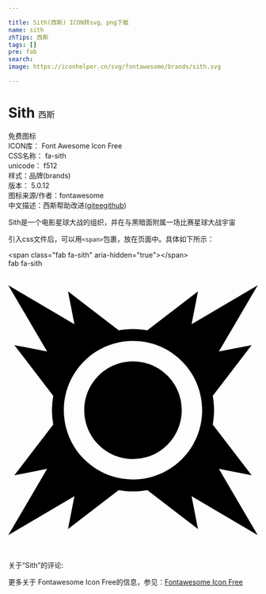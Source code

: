 ```yaml
---

title: Sith(西斯) ICON转svg、png下载
name: sith
zhTips: 西斯
tags: []
pre: fab
search: 
image: https://iconhelper.cn/svg/fontawesome/brands/sith.svg

---
```


# Sith  <small style="font-size: 60%;font-weight: 100">西斯</small>


<div class="detail-page">
<p>
<span><span class="badge-success badge">免费图标</span> </span>
<br/>
<span>
ICON库：
<span class="badge-secondary badge">Font Awesome Icon Free</span> 
</span>
<br/>
<span>
CSS名称：
<span class="badge-secondary badge">fa-sith</span> 
</span>
<br/>
<span>
unicode：
<span class="badge-secondary badge">f512</span> 
<copy-btn content='f512' btn-title=""></copy-btn>
<copy-btn :content='String.fromCodePoint(parseInt("f512", 16))' btn-title="复制U"></copy-btn>
</span><br/><span>样式：<span class="badge-light badge">品牌(brands)</span></span>
<br/>
<span>
版本：
<span class="badge-secondary badge">5.0.12</span> 
</span>
<br/>
<span>图标来源/作者：<span class="badge-light badge">fontawesome</span></span> 
<br/>
<span class="zh-detail">中文描述：<span class="badge-primary badge">西斯</span><span class="help-link"><span>帮助改进</span>(<a href="https://gitee.com/liuwave/icon-helper/edit/master/json/fontawesome/brands/sith.json" target="_blank" rel="noopener noreferrer">gitee</a><a href="https://github.com/liuwave/icon-helper/edit/master/json/fontawesome/brands/sith.json" target="_blank" rel="noopener noreferrer">github</a></span>)</span><br/>
</p>
</div><div class="description description alert alert-light">Sith是一个电影星球大战的组织，并在与黑暗面附属一场比赛星球大战宇宙</div>
<div class="alert alert-dark">
  <i class="fab fa-sith fa-xs"></i>
  <i class="fab fa-sith fa-sm"></i>
  <i class="fab fa-sith fa-lg"></i>
  <i class="fab fa-sith fa-2x"></i>
  <i class="fab fa-sith fa-3x"></i>
  <i class="fab fa-sith fa-5x"></i>
  <i class="fab fa-sith fa-7x"></i>
</div>
<div>
  <p>引入css文件后，可以用<code>&lt;span&gt;</code>包裹，放在页面中。具体如下所示：    
  </p>
  <div class="alert alert-primary" style="font-size: 14px">
    &lt;span class="fab fa-sith" aria-hidden="true"&gt;&lt;/span&gt;
    <copy-btn content='<span class="fab fa-sith" aria-hidden="true"></span>'></copy-btn>
  </div>
  <div class="alert alert-secondary">
    <i class="fab fa-sith"
    style="font-size: 24px"
    aria-hidden="true"></i> fab fa-sith
    <copy-btn content="fab fa-sith" btn-title="复制图标名称"></copy-btn>
  </div>
</div>
<div id="svg" class="svg-wrap">
<svg xmlns="http://www.w3.org/2000/svg" viewBox="0 0 448 512"><path d="M0 32l69.71 118.75-58.86-11.52 69.84 91.03a146.741 146.741 0 0 0 0 51.45l-69.84 91.03 58.86-11.52L0 480l118.75-69.71-11.52 58.86 91.03-69.84c17.02 3.04 34.47 3.04 51.48 0l91.03 69.84-11.52-58.86L448 480l-69.71-118.78 58.86 11.52-69.84-91.03c3.03-17.01 3.04-34.44 0-51.45l69.84-91.03-58.86 11.52L448 32l-118.75 69.71 11.52-58.9-91.06 69.87c-8.5-1.52-17.1-2.29-25.71-2.29s-17.21.78-25.71 2.29l-91.06-69.87 11.52 58.9L0 32zm224 99.78c31.8 0 63.6 12.12 87.85 36.37 48.5 48.5 48.49 127.21 0 175.7s-127.2 48.46-175.7-.03c-48.5-48.5-48.49-127.21 0-175.7 24.24-24.25 56.05-36.34 87.85-36.34zm0 36.66c-22.42 0-44.83 8.52-61.92 25.61-34.18 34.18-34.19 89.68 0 123.87s89.65 34.18 123.84 0c34.18-34.18 34.19-89.68 0-123.87-17.09-17.09-39.5-25.61-61.92-25.61z"/></svg>
</div>
<detail full-name='fa-sith'></detail>
<div>
<p>关于“Sith”的评论:</p>
</div>
<Vssue title="关于“Sith”的评论" ></Vssue>    
<div><p>更多关于  Fontawesome Icon Free的信息，参见：<a target="_blank" href="https://iconhelper.cn/fontawesome.html">Fontawesome Icon Free</a>
</p></div>
